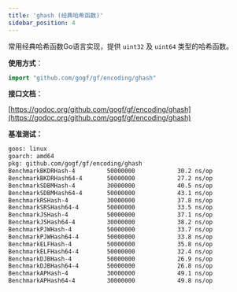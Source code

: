 ```yaml
---
title: 'ghash (经典哈希函数)'
sidebar_position: 4
---
```


常用经典哈希函数Go语言实现，提供 `uint32` 及 `uint64` 类型的哈希函数。

**使用方式**：

```  go
import "github.com/gogf/gf/encoding/ghash"

```

**接口文档**：

[https://godoc.org/github.com/gogf/gf/encoding/ghash](https://godoc.org/github.com/gogf/gf/encoding/ghash)

**基准测试：**

``` html
goos: linux
goarch: amd64
pkg: github.com/gogf/gf/encoding/ghash
BenchmarkBKDRHash-4     	50000000	        30.2 ns/op
BenchmarkBKDRHash64-4   	50000000	        27.2 ns/op
BenchmarkSDBMHash-4     	30000000	        40.5 ns/op
BenchmarkSDBMHash64-4   	50000000	        43.1 ns/op
BenchmarkRSHash-4       	30000000	        37.8 ns/op
BenchmarkSRSHash64-4    	50000000	        33.5 ns/op
BenchmarkJSHash-4       	50000000	        37.1 ns/op
BenchmarkJSHash64-4     	30000000	        38.2 ns/op
BenchmarkPJWHash-4      	50000000	        33.7 ns/op
BenchmarkPJWHash64-4    	50000000	        33.8 ns/op
BenchmarkELFHash-4      	50000000	        35.8 ns/op
BenchmarkELFHash64-4    	50000000	        32.4 ns/op
BenchmarkDJBHash-4      	50000000	        26.9 ns/op
BenchmarkDJBHash64-4    	50000000	        26.8 ns/op
BenchmarkAPHash-4       	30000000	        49.1 ns/op
BenchmarkAPHash64-4     	30000000	        49.8 ns/op

```
